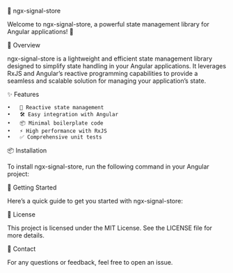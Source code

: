 🚀 ngx-signal-store

Welcome to ngx-signal-store, a powerful state management library for Angular applications! 🌟

📖 Overview

ngx-signal-store is a lightweight and efficient state management library designed to simplify state handling in your Angular applications. It leverages RxJS and Angular’s reactive programming capabilities to provide a seamless and scalable solution for managing your application’s state.

✨ Features

	•	🔄 Reactive state management
	•	🛠️ Easy integration with Angular
	•	📦 Minimal boilerplate code
	•	⚡ High performance with RxJS
	•	✅ Comprehensive unit tests

📦 Installation

To install ngx-signal-store, run the following command in your Angular project:

🚀 Getting Started

Here’s a quick guide to get you started with ngx-signal-store:

📜 License

This project is licensed under the MIT License. See the LICENSE file for more details.

💬 Contact

For any questions or feedback, feel free to open an issue.

